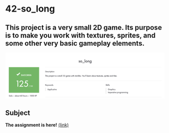 # 42-so_long

## This project is a very small 2D game. Its purpose is to make you work with textures, sprites, and some other very basic gameplay elements.
![screenshot](result.png)
## Subject
**The assignment is here!** [(link)](https://github.com/AtaullinShamil/42-so_long/blob/main/so_long_subject.pdf)
